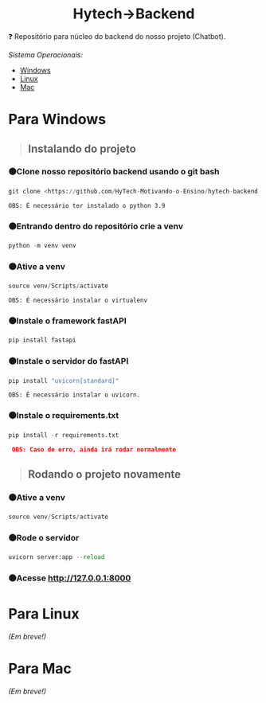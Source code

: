 <h1 align="center">Hytech->Backend</h1>

:question: Repositório para núcleo do backend do nosso projeto (Chatbot).

*Sistema Operacionais:*
- [Windows](#para-windows)
- [Linux](#para-linux)
- [Mac](#para-mac)

# Para Windows
>## Instalando do projeto

### 🟤Clone nosso repositório backend usando o git bash
```Python
git clone <https://github.com/HyTech-Motivando-o-Ensino/hytech-backend.git>
```
`OBS: É necessário ter instalado o python 3.9`
### 🟤Entrando dentro do repositório crie a venv
```Python
python -m venv venv
```
### 🟤Ative a venv
```Python
source venv/Scripts/activate
```
`OBS: É necessário instalar o virtualenv`
### 🟤Instale o framework fastAPI
```Python
pip install fastapi
```
### 🟤Instale o servidor do fastAPI 
```Python
pip install "uvicorn[standard]"
```
`OBS: É necessário instalar o uvicorn.`
### 🟤Instale o requirements.txt
```Python
pip install -r requirements.txt
```
``` json 
 OBS: Caso de erro, ainda irá rodar normalmente
``` 

>## Rodando o projeto novamente

### 🟤Ative a venv
```Python
source venv/Scripts/activate
```
### 🟤Rode o servidor
```Python
uvicorn server:app --reload
```
### 🟤Acesse http://127.0.0.1:8000

# Para Linux
###### (Em breve!)

# Para Mac
###### (Em breve!)
